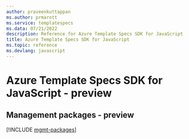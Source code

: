 ```yaml
---
author: praveenkuttappan
ms.author: prmarott
ms.service: templatespecs
ms.data: 07/21/2022
description: Reference for Azure Template Specs SDK for JavaScript
title: Azure Template Specs SDK for JavaScript
ms.topic: reference
ms.devlang: javascript
---
```

# Azure Template Specs SDK for JavaScript - preview

## Management packages - preview
[!INCLUDE [mgmt-packages](template-specs-mgmt-index.md)]